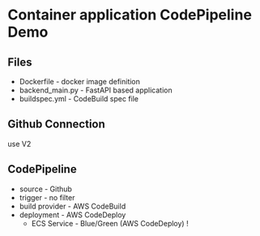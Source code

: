 # Container application CodePipeline Demo

## Files
* Dockerfile - docker image definition
* backend_main.py - FastAPI based application
* buildspec.yml - CodeBuild spec file

## Github Connection
use V2

## CodePipeline
* source - Github
* trigger - no filter
* build provider - AWS CodeBuild
* deployment - AWS CodeDeploy
    * ECS Service - Blue/Green (AWS CodeDeploy) !
